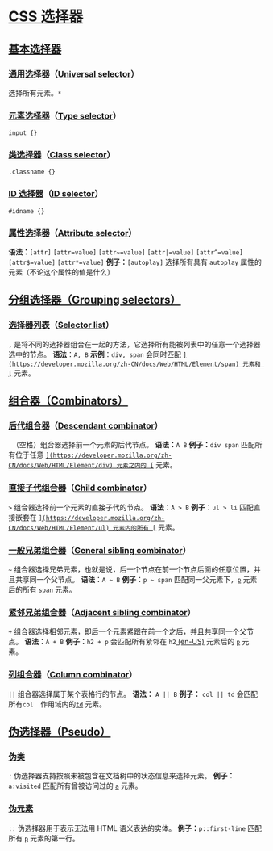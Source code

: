 # [CSS 选择器](https://developer.mozilla.org/zh-CN/docs/Web/CSS/CSS_Selectors)

## [基本选择器](https://developer.mozilla.org/zh-CN/docs/Web/CSS/CSS_Selectors#基本选择器)

### [通用选择器](https://developer.mozilla.org/zh-CN/docs/Web/CSS/Universal_selectors)**（**[Universal selector](https://developer.mozilla.org/zh-CN/docs/Web/CSS/Universal_selectors)**）**

选择所有元素。`*`

### [元素选择器](https://developer.mozilla.org/zh-CN/docs/Web/CSS/Type_selectors)**（**[Type selector](https://developer.mozilla.org/zh-CN/docs/Web/CSS/Type_selectors)**）**

`input {}`

### [类选择器](https://developer.mozilla.org/zh-CN/docs/Web/CSS/Class_selectors)**（**[Class selector](https://developer.mozilla.org/zh-CN/docs/Web/CSS/Class_selectors)**）**

`.classname {}`

### [ID 选择器](https://developer.mozilla.org/zh-CN/docs/Web/CSS/ID_selectors)**（**[ID selector](https://developer.mozilla.org/zh-CN/docs/Web/CSS/ID_selectors)**）**

`#idname {}`

### [属性选择器](https://developer.mozilla.org/zh-CN/docs/Web/CSS/Attribute_selectors)**（**[Attribute selector](https://developer.mozilla.org/zh-CN/docs/Web/CSS/Attribute_selectors)**）**

**语法：**`[attr]` `[attr=value]` `[attr~=value]` `[attr|=value]` `[attr^=value]` `[attr$=value]` `[attr*=value]`
**例子：**`[autoplay]` 选择所有具有 `autoplay` 属性的元素（不论这个属性的值是什么）



## [分组选择器（Grouping selectors）](https://developer.mozilla.org/zh-CN/docs/Web/CSS/CSS_Selectors#分组选择器（grouping_selectors）)

### [选择器列表](https://developer.mozilla.org/zh-CN/docs/Web/CSS/Selector_list)**（**[Selector list](https://developer.mozilla.org/zh-CN/docs/Web/CSS/Selector_list)**）**

`,` 是将不同的选择器组合在一起的方法，它选择所有能被列表中的任意一个选择器选中的节点。
**语法**：`A, B`
**示例**：`div, span` 会同时匹配 [``](https://developer.mozilla.org/zh-CN/docs/Web/HTML/Element/span) 元素和 [``](https://developer.mozilla.org/zh-CN/docs/Web/HTML/Element/div) 元素。



## [组合器（Combinators）](https://developer.mozilla.org/zh-CN/docs/Web/CSS/CSS_Selectors#组合器（combinators）)

### [后代组合器](https://developer.mozilla.org/zh-CN/docs/Web/CSS/Descendant_combinator)**（**[Descendant combinator](https://developer.mozilla.org/zh-CN/docs/Web/CSS/Descendant_combinator)**）**

` `（空格）组合器选择前一个元素的后代节点。
**语法：**`A B`
**例子：**`div span` 匹配所有位于任意 [``](https://developer.mozilla.org/zh-CN/docs/Web/HTML/Element/div) 元素之内的 [``](https://developer.mozilla.org/zh-CN/docs/Web/HTML/Element/span) 元素。

### [直接子代组合器](https://developer.mozilla.org/zh-CN/docs/Web/CSS/Child_combinator)（[Child combinator](https://developer.mozilla.org/zh-CN/docs/Web/CSS/Child_combinator)）

`>` 组合器选择前一个元素的直接子代的节点。
**语法**：`A > B`
**例子**：`ul > li` 匹配直接嵌套在 [``](https://developer.mozilla.org/zh-CN/docs/Web/HTML/Element/ul) 元素内的所有 [``](https://developer.mozilla.org/zh-CN/docs/Web/HTML/Element/li) 元素。

### [一般兄弟组合器](https://developer.mozilla.org/zh-CN/docs/Web/CSS/General_sibling_combinator)（[General sibling combinator](https://developer.mozilla.org/zh-CN/docs/Web/CSS/General_sibling_combinator)）

`~` 组合器选择兄弟元素，也就是说，后一个节点在前一个节点后面的任意位置，并且共享同一个父节点。
**语法**：`A ~ B`
**例子**：`p ~ span` 匹配同一父元素下，[`p`](https://developer.mozilla.org/zh-CN/docs/Web/HTML/Element/p) 元素后的所有 [`span`](https://developer.mozilla.org/zh-CN/docs/Web/HTML/Element/span) 元素。

### [紧邻兄弟组合器](https://developer.mozilla.org/zh-CN/docs/Web/CSS/Adjacent_sibling_combinator)（[Adjacent sibling combinator](https://developer.mozilla.org/zh-CN/docs/Web/CSS/Adjacent_sibling_combinator)）

`+` 组合器选择相邻元素，即后一个元素紧跟在前一个之后，并且共享同一个父节点。
**语法：**`A + B`
**例子：**`h2 + p` 会匹配所有紧邻在 `h2`[ (en-US)](https://developer.mozilla.org/en-US/docs/Web/HTML/Element/Heading_Elements) 元素后的 [`p`](https://developer.mozilla.org/zh-CN/docs/Web/HTML/Element/p) 元素。

### [列组合器](https://developer.mozilla.org/zh-CN/docs/Web/CSS/Column_combinator)（[Column combinator](https://developer.mozilla.org/en-US/docs/Web/CSS/Column_combinator)）

`||` 组合器选择属于某个表格行的节点。
**语法：** `A || B`
**例子：** `col || td` 会匹配所有`col  `作用域内的[`td`](https://developer.mozilla.org/zh-CN/docs/Web/HTML/Element/td) 元素。



## [伪选择器（Pseudo）](https://developer.mozilla.org/zh-CN/docs/Web/CSS/CSS_Selectors#伪选择器（pseudo）)

### [伪类](https://developer.mozilla.org/zh-CN/docs/Web/CSS/Pseudo-classes)

`:` 伪选择器支持按照未被包含在文档树中的状态信息来选择元素。
**例子：**`a:visited` 匹配所有曾被访问过的 [`a`](https://developer.mozilla.org/zh-CN/docs/Web/HTML/Element/a) 元素。

### [伪元素](https://developer.mozilla.org/zh-CN/docs/Web/CSS/Pseudo-elements)

`::` 伪选择器用于表示无法用 HTML 语义表达的实体。
**例子：**`p::first-line` 匹配所有 [`p`](https://developer.mozilla.org/zh-CN/docs/Web/HTML/Element/p) 元素的第一行。

